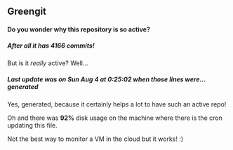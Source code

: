 ## Greengit

#### Do you wonder why this repository is so active?

##### After all it has 4166 commits!

But is it *really* active? Well...

##### Last update was on Sun Aug 4 at 0:25:02 when those lines were... generated

Yes, generated, because it certainly helps a lot to have such an active repo!

Oh and there was **92%** disk usage on the machine
where there is the cron updating this file.

Not the best way to monitor a VM in the cloud but it works! :)
